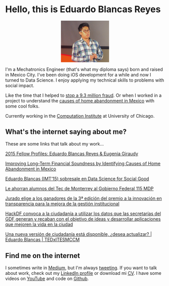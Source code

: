 # Hello, this is Eduardo Blancas Reyes

<img src="edublancas.jpg" style="display: block; margin-left: auto; margin-right: auto; width: 30%"></img>

I'm a Mechatronics Engineer (that's what my diploma says) born and raised in Mexico City. I've been doing iOS development for a while and now I turned to Data Science. I enjoy applying my technical skills to problems with social impact.

Like the time that I helped to [stop a 9.3 million fraud](http://techcrunch.com/2013/04/14/bringing-down-the-mexican-mafia-how-mexican-hackers-stopped-a-93-million-fraud/). Or when I worked in a project to understand the [causes of home abandonment in Mexico](http://dssg.uchicago.edu/2015/08/13/infonavit-abandonment.html) with some cool folks.

Currently working in the [Computation Institute](https://www.ci.uchicago.edu/) at University of Chicago.

## What's the internet saying about me?

These are some links that talk about my work...

[2015 Fellow Profiles: Eduardo Blancas Reyes & Eugenia Giraudy](http://dssg.io/2015/05/12/profiles-blancas-giraudy.html)

[Improving Long-Term Financial Soundness by Identifying Causes of Home Abandonment in Mexico](http://dssg.uchicago.edu/2000/03/02/org-infonavit.html)

[Eduardo Blancas (IMT’15) sobresale en Data Science for Social Good](http://www.itesm.mx/wps/wcm/connect/snc/portal+informativo/por+categoria/egresados/not(08sep2015)eduardoblancas)

[Le ahorran alumnos del Tec de Monterrey al Gobierno Federal 115 MDP](http://www.itesm.mx/wps/wcm/connect/snc/portal+informativo/por+tema/politica/app115_14jun13)

[Jurado elige a los ganadores de la 3ª edición del premio a la innovación en transparencia para la mejora de la gestión institucional](http://www.bancomundial.org/es/news/press-release/2013/08/20/winners-innovation-transparency-prize-third-edition)

[HackDF convoca a la ciudadanía a utilizar los datos que las secretarías del GDF generan y recaban con el objetivo de ideas y desarrollar aplicaciones que mejoren la vida en la ciudad](http://hack.labcd.mx/2014-2/)

[Una nueva versión de ciudadanía está disponible, ¿desea actualizar? | Eduardo Blancas | TEDxITESMCCM](https://www.youtube.com/watch?v=OYhnkOPG874)

## Find me on the internet

I sometimes write in [Medium](https://medium.com/@edublancas), but I'm always [tweeting](https://twitter.com/edublancas). If you want to talk about work, check out my [LinkedIn profile](https://mx.linkedin.com/in/edublancas) or download mi [CV](resume/resume.pdf). I have some videos on [YouTube](https://www.youtube.com/user/edublancas/videos) and code on [Github](https://github.com/edublancas/).